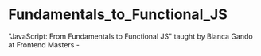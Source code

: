 # Fundamentals_to_Functional_JS
"JavaScript: From Fundamentals to Functional JS" taught by Bianca Gando at Frontend Masters - 
